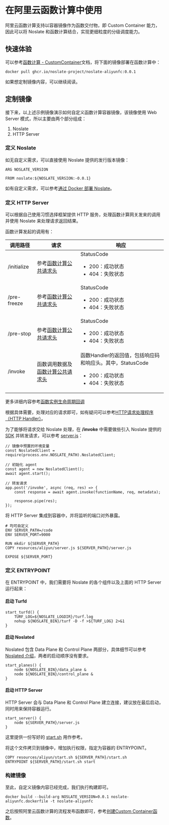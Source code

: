 # 在阿里云函数计算中使用

阿里云函数计算支持以容器镜像作为函数交付物，即 Custom Container 能力，因此可以将 Noslate 和函数计算结合，实现更细粒度的分级调度能力。

## 快速体验
可以参考[函数计算 - CustomContainer](https://help.aliyun.com/document_detail/179368.html)文档，将下面的镜像部署在函数计算中：
```
docker pull ghcr.io/noslate-project/noslate-aliyunfc:0.0.1
```

如果想定制镜像内容，可以继续阅读。

## 定制镜像
接下来，以上述示例镜像演示如何自定义函数计算容器镜像，该镜像使用 Web Server 模式，所以主要由两个部分组成：
1. Noslate
2. HTTP Server

### 定义 Noslate
如无自定义需求，可以直接使用 Noslate 提供的发行版本镜像：
```
ARG NOSLATE_VERSION

FROM noslate:${NOSLATE_VERSION:-0.0.1}
```

如有自定义需求，可以参考[通过 Docker 部署 Noslate](noslate_workers/getting_started/aliyun_fc.md)。

### 定义 HTTP Server
可以根据自己使用习惯选择框架提供 HTTP 服务，处理函数计算网关发来的调用并使用 Noslate 来处理请求返回结果。

函数计算发起的调用有：

|调用路径|请求|响应|
|----|----|----|
|/initialize|参考[函数计算公共请求头](https://help.aliyun.com/document_detail/425057.htm#section-3f8-5y1-i77)|StatusCode<ul><li>200：成功状态</li><li>404：失败状态</li></ul>|
|/pre-freeze|参考[函数计算公共请求头](https://help.aliyun.com/document_detail/425057.htm#section-3f8-5y1-i77)|StatusCode<ul><li>200：成功状态</li><li>404：失败状态</li></ul>|
|/pre-stop|参考[函数计算公共请求头](https://help.aliyun.com/document_detail/425057.htm#section-3f8-5y1-i77)|StatusCode<ul><li>200：成功状态</li><li>404：失败状态</li></ul>|
|/invoke|函数调用数据及[函数计算公共请求头](https://help.aliyun.com/document_detail/425057.htm#section-3f8-5y1-i77)|函数Handler的返回值，包括响应码和响应头。其中，StatusCode<ul><li>200：成功状态</li><li>404：失败状态</li></ul>|
更多详细内容参考[函数实例生命周期回调](https://help.aliyun.com/document_detail/427627.html)

根据具体需要，处理对应的请求即可，如有疑问可以参考[HTTP请求处理程序（HTTP Handler）](https://help.aliyun.com/document_detail/179371.html)。

为了能够将请求交给 Noslate 处理，在 **/invoke** 中需要做些引入 Noslate 提供的 [SDK](noslate_workers/references/sdk.md) 并转发请求，可以参考 [server.js](https://github.com/noslate-project/noslate_workers/tree/main/distro/resources/aliyun/server.js)：

```
// 镜像中预置的环境变量
const NoslatedClient = require(process.env.NOSLATE_PATH).NoslatedClient;

// 初始化 agent
const agent = new NoslatedClient();
await agent.start();

// 转发请求
app.post('/invoke', async (req, res) => {
    const response = await agent.invoke(functionName, req, metadata);

    response.pipe(res);
});
```
将 HTTP Server 集成到容器中，并将监听的端口对外暴露。
```
# 均可自定义
ENV SERVER_PATH=/code
ENV SERVER_PORT=9000

RUN mkdir ${SERVER_PATH}
COPY resources/aliyun/server.js ${SERVER_PATH}/server.js

EXPOSE ${SERVER_PORT}
```
### 定义 ENTRYPOINT
在 ENTRYPOINT 中，我们需要将 Noslate 的各个组件以及上面的 HTTP Server 运行起来：

#### 启动 Turfd
```
start_turfd() {
    TURF_LOG=${NOSLATE_LOGDIR}/turf.log
    nohup ${NOSLATE_BIN}/turf -D -f >${TURF_LOG} 2>&1
}
```
#### 启动 Noslated
Noslated 包含 Data Plane 和 Control Plane 两部分，具体细节可以参考[Noslated 介绍](noslate_workers/noslated/intro)，两者的启动顺序没有要求。
```
start_planes() {
    node ${NOSLATE_BIN}/data_plane &
    node ${NOSLATE_BIN}/control_plane &
}
```
#### 启动 HTTP Server
HTTP Server 会与 Data Plane 和 Control Plane 建立连接，建议放在最后启动，同时用来保持容器运行。
```
start_server() {
    node ${SERVER_PATH}/server.js
}
```
这里提供一份写好的 [start.sh](https://github.com/noslate-project/noslate_workers/tree/main/distro/resources/aliyun/start.sh) 用作参考。

将这个文件拷贝到镜像中，增加执行权限，指定为容器的 ENTRYPOINT。
```
COPY resources/aliyun/start.sh ${SERVER_PATH}/start.sh
ENTRYPOINT ${SERVER_PATH}/start.sh start
```

### 构建镜像
至此，自定义镜像内容已经完成，我们执行构建即可。
```
docker build --build-arg NOSLATE_VERSION=0.0.1 noslate-aliyunfc.dockerfile -t noslate-aliyunfc
```

之后按照阿里云函数计算的流程发布函数即可，参考[创建Custom Container函数](https://help.aliyun.com/document_detail/179372.html)。
